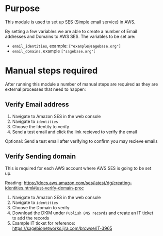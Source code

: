 # Purpose
This module is used to set up SES (Simple email service) in AWS.

By setting a few variables we are able to create a number of Email addresses and Domains
to AWS SES. The variables to be set are:

- `email_identities`, example: `["example@sagebase.org"]`
- `email_domains`, example `["sagebase.org"]`

# Manual steps required
After running this module a number of manual steps are required as they are external
processes that need to happen:

## Verify Email address
1) Navigate to Amazon SES in the web console
2) Navigate to `identities`
3) Choose the Identity to verify
4) Send a test email and click the link recieved to verify the email

Optional: Send a test email after verifying to confirm you may recieve emails


## Verify Sending domain
This is required for each AWS account where AWS SES is going to be set up.

Reading: <https://docs.aws.amazon.com/ses/latest/dg/creating-identities.html#just-verify-domain-proc>

1) Navigate to Amazon SES in the web console
2) Navigate to `identities`
3) Choose the Domain to verify
4) Download the DKIM under `Publish DNS records` and create an IT ticket to add the records
5) Example IT ticket for reference: <https://sagebionetworks.jira.com/browse/IT-3965>
